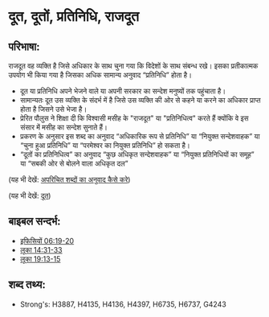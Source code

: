 # दूत, दूतों, प्रतिनिधि, राजदूत #

## परिभाषा: ##

राजदूत वह व्यक्ति है जिसे अधिकार के साथ चुना गया कि विदेशों के साथ संबन्ध रखे। इसका प्रतीकात्मक उपयोग भी किया गया है जिसका अधिक सामान्य अनुवाद “प्रतिनिधि” होता है।

* दूत या प्रतिनिधि अपने भेजने वाले या अपनी सरकार का सन्देश मनुष्यों तक पहुंचाता है। 
* सामान्यतः दूत उस व्यक्ति के संदर्भ में है जिसे उस व्यक्ति की ओर से कहने या करने का अधिकार प्राप्त होता है जिसने उसे भेजा है।
* प्रेरित पौलुस ने शिक्षा दी कि विश्वासी मसीह के "राजदूत" या "प्रतिनिधित्व" करते हैं क्योंकि वे इस संसार में मसीह का सन्देश सुनाते हैं।
* प्रकरण के अनुसार इस शब्द का अनुवाद “अधिकारिक रूप से प्रतिनिधि” या “नियुक्त सन्देशवाहक” या “चुना हुआ प्रतिनिधि” या “परमेश्वर का नियुक्त प्रतिनिधि” हो सकता है।
* “दूतों का प्रतिनिधित्व” का अनुवाद “कुछ अधिकृत सन्देशवाहक” या “नियुक्त प्रतिनिधियों का समूह” या “सबकी ओर से बोलने वाला अधिकृत दल”

(यह भी देखें: [अपरिचित शब्दों का अनुवाद कैसे करे](rc://en/ta/man/translate/translate-unknown))

(यह भी देखें: [दूत](../other/messenger.md))

## बाइबल सन्दर्भ: ##

* [इफिसियों 06:19-20](rc://en/tn/help/eph/06/19)
* [लूका 14:31-33](rc://en/tn/help/luk/14/31)
* [लूका 19:13-15](rc://en/tn/help/luk/19/13)

## शब्द तथ्य: ##

* Strong's: H3887, H4135, H4136, H4397, H6735, H6737, G4243
